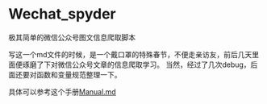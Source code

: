 # Wechat_spyder
极其简单的微信公众号图文信息爬取脚本

写这一个md文件的时候，是一个戴口罩的特殊春节，不便走亲访友，前后几天里面便琢磨了下对微信公众号文章的信息爬取学习。
当然，经过了几次debug，后面还要对函数和变量规范整理一下。

具体可以参考这个手册[Manual.md](./Manual.md)
